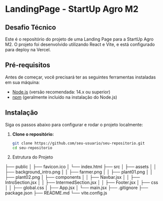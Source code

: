 # LandingPage - StartUp Agro M2 

## Desafio Técnico

Este é o repositório do projeto de uma Landing Page para a StartUp Agro M2. O projeto foi desenvolvido utilizando React e Vite, e está configurado para deploy na Vercel.

## Pré-requisitos

Antes de começar, você precisará ter as seguintes ferramentas instaladas em sua máquina:

- [Node.js](https://nodejs.org/) (versão recomendada: 14.x ou superior)
- [npm](https://www.npmjs.com/) (geralmente incluído na instalação do Node.js)

## Instalação

Siga os passos abaixo para configurar e rodar o projeto localmente:

1. **Clone o repositório:**

   ```bash
   git clone https://github.com/seu-usuario/seu-repositorio.git
   cd seu-repositorio

2. Estrutura do Projeto

├── public
│   ├── favicon.ico
│   └── index.html
├── src
│   ├── assets
│   │   ├── background_intro.png
│   │   ├── farmer.png
│   │   ├── plant01.png
│   │   ├── plant02.png
│   ├── components
│   │   ├── Navbar.jsx
│   │   ├── IntroSection.jsx
│   │   ├── IntermedSection.jsx
│   │   ├── Footer.jsx
│   ├── css
│   │   ├── global.css
│   ├── App.jsx
│   └── main.jsx
├── .gitignore
├── package.json
├── README.md
└── vite.config.js
